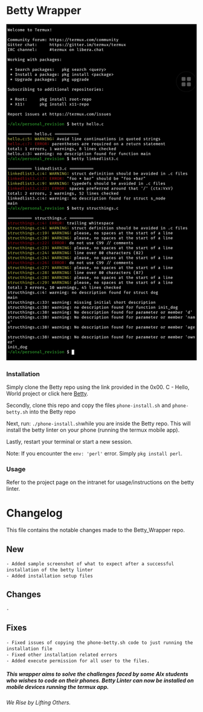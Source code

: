 # Betty Wrapper

![Sample Image](SmartSelect_20230819-233756_Termux.jpg)

### Installation

Simply clone the Betty repo using the link provided in the 0x00. C - Hello, World project or click here [Betty](https://github.com/alx-tools/Betty).

Secondly, clone this repo and copy the files `phone-install.sh` and `phone-betty.sh` into the Betty repo

Next, run: `./phone-install.sh`while you are inside the Betty repo. This will install the betty linter on your phone (running the termux mobile app).

Lastly, restart your terminal or start a new session.

Note: If you encounter the `env: 'perl'` error. Simply `pkg install perl`.


### Usage

Refer to the project page on the intranet for usage/instructions on the betty linter.


# Changelog
This file contains the notable changes made to the Betty_Wrapper repo.

## New
	- Added sample screenshot of what to expect after a successful installation of the betty linter
	- Added installation setup files


## Changes 
	-

## Fixes
	- Fixed issues of copying the phone-betty.sh code to just running the installation file
	- Fixed other installation related errors
    - Added execute permission for all user to the files.



##### This wrapper aims to solve the challenges faced by some Alx students who wishes to code on their phones. Betty Linter can now be installed on mobile devices running the termux app.

###### We Rise by Lifting Others.
